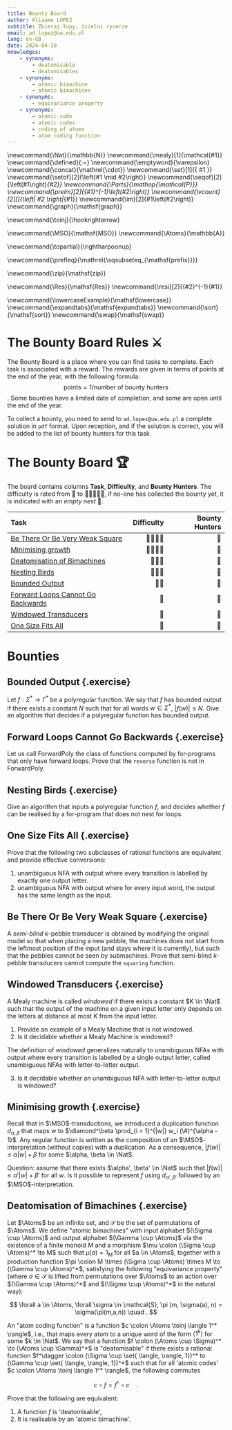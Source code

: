 ```yaml
---
title: Bounty Board
author: Aliaume LOPEZ
subtitle: Zbieraj łupy, dzielni rycerze
email: ad.lopez@uw.edu.pl
lang: en-GB
date: 2024-04-30
knowledges:
    - synonyms:
        - deatomisable
        - deatomisables
    - synonyms:
        - atomic bimachine
        - atomic bimachines
    - synonyms:
        - equivariance property
    - synonyms:
        - atomic code
        - atomic codes
        - coding of atoms
        - atom coding function
---
```



\newcommand{\Nat}{\mathbb{N}}
\newcommand{\mealy}[1]{\mathcal{#1}}
\newcommand{\defined}{:=}
\newcommand{\emptyword}{\varepsilon}
\newcommand{\concat}{\mathrel{\cdot}}
\newcommand{\set}[1]{\{ #1 \}}
\newcommand{\setof}[2]{\left\{#1 \mid #2\right\}}
\newcommand{\seqof}[2]{\left(#1\right)_{#2}}
\newcommand{\Parts}{\mathop{\mathcal{P}}}
\newcommand{\preim}[2]{{#1}^{-1}\left(#2\right)}
\newcommand{\vcount}[2][]{\left| #2 \right|_{#1}}
\newcommand{\im}[2]{#1\left(#2\right)}
\newcommand{\graph}{\mathsf{graph}}

\newcommand{\toinj}{\hookrightarrow}

\newcommand{\MSO}{\mathsf{MSO}}
\newcommand{\Atoms}{\mathbb{A}}

\newcommand{\topartial}{\rightharpoonup}

\newcommand{\prefleq}{\mathrel{\sqsubseteq_{\mathsf{prefix}}}}

\newcommand{\zip}{\mathsf{zip}}

\newcommand{\Res}{\mathsf{Res}}
\newcommand{\resi}[2]{{#2}^{-1}{#1}}

\newcommand{\lowercaseExample}{\mathsf{lowercase}}
\newcommand{\expandtabs}{\mathsf{expandtabs}}
\newcommand{\sort}{\mathsf{sort}}
\newcommand{\swap}{\mathsf{swap}}


# The Bounty Board Rules ⚔️

The Bounty Board is a place where you can find tasks to complete. Each task is
associated with a reward. The rewards are given in terms of points at the end
of the year, with the following formula: $$ \text{points} = 1 / \text{number of
bounty hunters} $$. Some bounties have a limited date of completion, and some
are open until the end of the year.

To collect a bounty, you need to send to `ad.lopez@uw.edu.pl` a complete
solution in `pdf` format. Upon reception, and if the solution is correct, you
will be added to the list of bounty hunters for this task.

# The Bounty Board 🏆

The board contains columns **Task**, **Difficulty**, and **Bounty Hunters**.
The difficulty is rated from 🌟 to 🌟🌟🌟🌟🌟, if no-one has collected the
bounty yet, it is indicated with an *empty nest* 🪹.


| Task  |   Difficulty  |   Bounty Hunters  |
|:--------------|--------------:|------------------:|
| [Be There Or Be Very Weak Square](#be-there-or-be-very-weak-square) | 🌟🌟🌟🌟 | 🪹 |
| [Minimising growth](#minimising-growth) | 🌟🌟🌟🌟 | 🪹 |
| [Deatomisation of Bimachines](#deatomisation-of-bimachines) | 🌟🌟🌟 | 🪹 |
| [Nesting Birds](#nesting-birds) | 🌟🌟🌟 | 🪹 |
| [Bounded Output](#bounded-output) | 🌟🌟 | 🪹 |
| [Forward Loops Cannot Go Backwards](#forward-loops-cannot-go-backwards) | 🌟 | 🪹 |
| [Windowed Transducers](#windowed-transducers) | 🌟 | 🪹 |
| [One Size Fits All](#one-size-fits-all) | 🌟 | 🪹 |


# Bounties

## Bounded Output {.exercise}

Let $f : \Sigma^* \to \Gamma^*$ be a polyregular function. We say that $f$ has
bounded output if there exists a constant $N$ such that for all words $w \in
\Sigma^*$, $|f(w)| \leq N$. Give an algorithm that decides if a polyregular
function has bounded output.

## Forward Loops Cannot Go Backwards {.exercise}

Let us call $\mathsf{ForwardPoly}$ the class of functions computed by
for-programs that only have forward loops. Prove that the `reverse` function is
not in $\mathsf{ForwardPoly}$.

## Nesting Birds {.exercise}

Give an algorithm that inputs a polyregular function $f$, and decides whether
$f$ can be realised by a for-program that does not nest for loops.

## One Size Fits All {.exercise}

Prove that the following two subclasses of rational functions are equivalent
and provide effective conversions:

1. unambiguous NFA with output where every transition is labelled by exactly
   one output letter.
2. unambiguous NFA with output where for every input word, the output has the
   same length as the input. 


## Be There Or Be Very Weak Square {.exercise}

A *semi-blind* $k$-pebble transducer is obtained by modifying the original
model so that when placing a new pebble, the machines does not start from the
leftmost position of the input (and stays where it is currently), but such that
the pebbles cannot be seen by submachines. Prove that semi-blind $k$-pebble
transducers cannot compute the `squaring` function.

## Windowed Transducers {.exercise}

A Mealy machine is called *windowed* if there exists a constant $K \in \Nat$
such that the output of the machine on a given input letter only depends on the
letters at distance at most $K$ from the input letter.

1. Provide an example of a Mealy Machine that is not windowed.
2. Is it decidable whether a Mealy Machine is windowed?

The definition of *windowed* generalizes naturally to unambiguous NFAs with
output where every transition is labelled by a single output letter, called
unambiguous NFAs  with letter-to-letter output.

3. Is it decidable whether an unambiguous NFA with letter-to-letter output is
   windowed?


## Minimising growth {.exercise}

Recall that in $\MSO$-transductions, we introduced a duplication function
$d_{\alpha, \beta}$ that maps $w$ to $\diamond^\beta \prod_{i = 1}^{|w|} w_i
(\#)^{\alpha - 1}$. Any regular function is written as the composition of an
$\MSO$-interpretation (without copies) with a duplication. As a consequence,
$|f(w)| \leq \alpha |w| + \beta$ for some $\alpha, \beta \in \Nat$.

Question: assume that there exists $\alpha', \beta' \in \Nat$ such that $|f(w)|
\leq \alpha' |w| + \beta'$ for all $w$. Is it possible to represent $f$ using
$d_{\alpha',\beta'}$ followed by an $\MSO$-interpretation.


## Deatomisation of Bimachines {.exercise}

Let $\Atoms$ be an infinite set, and $\mathcal{S}$ be the set of permutations
of $\Atoms$. We define "atomic bimachines" with input alphabet $(\Sigma \cup
\Atoms)$ and output alphabet $(\Gamma \cup \Atoms)$ via the existence of
a finite monoid $M$ and a morphism $\mu \colon (\Sigma \cup \Atoms)^* \to M$
such that $\mu(a) = 1_M$ for all $a \in \Atoms$, together with a production
function $\pi \colon M \times (\Sigma \cup \Atoms) \times M \to (\Gamma \cup
\Atoms)^*$, satisfying the following "equivariance property" (where $\sigma \in
\mathcal{S}$ is lifted from permutations over $\Atoms$ to an action over
$(\Gamma \cup \Atoms)^*$ and $(\Sigma \cup \Atoms)^*$ in the natural way):

$$
\forall a \in \Atoms, \forall \sigma \in \mathcal{S},
\pi (m, \sigma(a), n) = \sigma(\pi(m,a,n)) \quad .
$$

An "atom coding function" is a function $c \colon \Atoms \toinj \langle 1^*
\rangle$, i.e., that maps every atom to a unique word of the form $\langle 1^k
\rangle$ for some $k \in \Nat$. We say that a function $f \colon (\Atoms \cup
\Sigma)^* \to (\Atoms \cup \Gamma)^*$ is "deatomisable" if there exists
a rational function $f^\dagger \colon (\Sigma \cup \set{ \langle, \rangle,
1})^* to (\Gamma \cup \set{ \langle, \rangle, 1})^*$ such that for all 'atomic
codes' $c \colon \Atoms \toinj \langle 1^* \rangle$, the following commutes

$$
c \circ f = f^\dagger \circ c \quad .
$$

Prove that the following are equivalent:

1. A function $f$ is 'deatomisable',
2. It is realisable by an 'atomic bimachine'.
